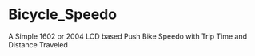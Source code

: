 # Bicycle_Speedo
A Simple 1602 or 2004 LCD based Push Bike Speedo with Trip Time and Distance Traveled

